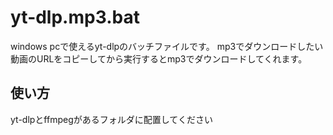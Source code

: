# yt-dlp.mp3.bat

windows pcで使えるyt-dlpのバッチファイルです。
mp3でダウンロードしたい動画のURLをコピーしてから実行するとmp3でダウンロードしてくれます。

## 使い方

yt-dlpとffmpegがあるフォルダに配置してください
